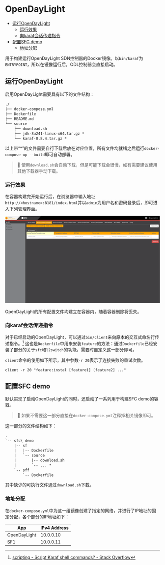 # OpenDayLight


<!-- @import "[TOC]" {cmd="toc" depthFrom=2 depthTo=6 orderedList=false} -->

<!-- code_chunk_output -->

- [运行OpenDayLight](#运行opendaylight)
  - [运行效果](#运行效果)
  - [向karaf会话传递指令](#向karaf会话传递指令)
- [配置SFC demo](#配置sfc-demo)
  - [地址分配](#地址分配)

<!-- /code_chunk_output -->

用于构建运行OpenDayLight SDN控制器的Docker镜像。以`bin/karaf`为`ENTRYPOINT`，所以在镜像运行后，ODL控制器会直接启动。  

## 运行OpenDayLight

启用OpenDayLight需要具有以下的文件结构：

```
./
├── docker-compose.yml
├── Dockerfile
├── README.md
└── source
    ├── download.sh
    ├── jdk-8u241-linux-x64.tar.gz *
    └── karaf-0.8.4.tar.gz *
```

以上带“*”的文件需要自行下载后放在对应位置，所有文件均就绪之后运行`docker-compose up --build`即可自动部署。  

>  :pill: 使用`download.sh`会自动下载，但是可能下载会很慢，如有需要建议使用其他下载器手动下载。  

### 运行效果

在容器构建完开始运行后，在浏览器中输入地址`http://<hostname>:8181/index.html`并以`admin`为用户名和密码登录后，即可进入下列管理界面。  

![odl-web-ui-sfc](_images/odl-web-ui-sfc.png)

OpenDayLight的所有配置文件均建立在容器内，随着容器删除将丢失。  

### 向karaf会话传递指令

对于已经启动的OpenDayLight，可以通过`bin/client`来向原本的交互式命名行传递指令。[^from-shell-command]
这也是`Dockerfile`中用来安装`feature`的方法：通过`Dockerfile`已经安装了部分的关于`sfc`和`l2switch`的功能，需要时自定义这一部分即可。  

`client`命令的使用如下所示，其中参数`-r 20`表示了连接失败的重试次数。  

```shell
client -r 20 "feature:instal [feature1] [feature2] ..."
```

## 配置SFC demo

默认实现了启动OpenDayLight的同时，还启动了一系列用于构建SFC demo的容器。

> :pill: 如果不需要这一部分直接在`docker-compose.yml`注释掉相关镜像即可。  

这一部分的文件结构如下：

```
.
`-- sfc\ demo
    |-- sf
    |   |-- Dockerfile
    |   `-- source 
    |       |-- download.sh
    |       `-- ... *
    `-- sff
        `-- Dockerfile
```

其中缺少的可执行文件通过`download.sh`下载。  

### 地址分配

在`docker-compose.yml`中为这一组镜像创建了指定的网络，并进行了IP地址的固定分配，各个部分的IP地址如下：  

| App | IPv4 Address |
|---|---|
| OpenDayLight | 10.0.0.10 |
| SF1 | 10.0.0.11 |

[^from-shell-command]: [scripting - Script Karaf shell commands? - Stack Overflow](https://stackoverflow.com/questions/26434360/script-karaf-shell-commands)